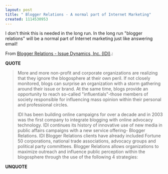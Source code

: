 ```yaml
---
layout: post
title: " Blogger Relations - A normal part of Internet Marketing"
created: 1114530953
---
```

<p>I don't think this is needed in the long run. In the long run "blogger relations" will be a normal part of Internet marketing just like answering email!</p>

<p>From <a href="http://www.idi.net/internet/blogger.vtml">Blogger Relations - Issue Dynamics, Inc. (IDI)</a>.:</p>
<p><b>QUOTE</b></p><blockquote><p>More and more non-profit and corporate organizations are realizing that they ignore the blogosphere at their own peril. If not closely monitored, blogs can surprise an organization with a storm gathering around their issue or brand. At the same time, blogs provide an opportunity to reach so-called "influentials"-those members of society responsible for influencing mass opinion within their personal and professional circles.
</p>
<p>IDI has been building online campaigns for over a decade and in 2003 was the first company to integrate blogging with online advocacy technology. IDI continues its history of innovative use of new media in public affairs campaigns with a new service offering- Blogger Relations. IDI Blogger Relations clients have already included Fortune 50 corporations, national trade associations, advocacy groups and political party committees. Blogger Relations allows organizations to maximize outreach and influence public perception within the blogosphere through the use of the following 4 strategies:</p></blockquote><p><b>UNQUOTE</b></p>



